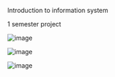 Introduction to information system



1 semester project 


![image](https://user-images.githubusercontent.com/66240249/209840999-0f0f77a8-b68e-4f27-b6f2-54adb0dd0f5b.png)




![image](https://user-images.githubusercontent.com/66240249/209841078-bc88822d-48f2-4175-bb8f-7e891f1b2f01.png)





![image](https://user-images.githubusercontent.com/66240249/209841146-75e14b03-84a4-4e5a-b1c0-1d7996dc94d6.png)
